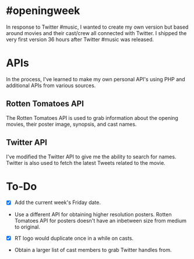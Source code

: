 \#openingweek
=============
In response to Twitter #music, I wanted to create my own version but based around movies and their cast/crew all connected with Twitter. I shipped the very first version 36 hours after Twitter #music was released.

# APIs
In the process, I've learned to make my own personal API's using PHP and additional APIs from various sources.

## Rotten Tomatoes API
The Rotten Tomatoes API is used to grab information about the opening movies, their poster image, synopsis, and cast names.

## Twitter API
I've modified the Twitter API to give me the ability to search for names. Twitter is also used to fetch the latest Tweets related to the movie.

# To-Do
- [x] Add the current week's Friday date.
- Use a different API for obtaining higher resolution posters. Rotten Tomatoes API for posters doesn't have an inbetween size from medium to original.
- [x] RT logo would duplicate once in a while on casts.
- Obtain a larger list of cast members to grab Twitter handles from.
